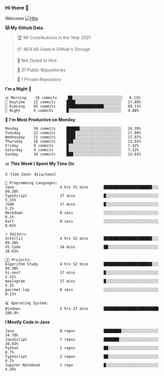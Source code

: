 ### Hi there 👋 

Welcome [![Hits](https://hits.seeyoufarm.com/api/count/incr/badge.svg?url=https%3A%2F%2Fgithub.com%2Fharry4455&count_bg=%2379C83D&title_bg=%23555555&icon=&icon_color=%23E7E7E7&title=hits&edge_flat=false)](https://hits.seeyoufarm.com)


<!--
**harry4455/harry4455** is a ✨ _special_ ✨ repository because its `README.md` (this file) appears on your GitHub profile.

Here are some ideas to get you started:

- 🔭 I’m currently working on ...
- 🌱 I’m currently learning ...
- 👯 I’m looking to collaborate on ...
- 🤔 I’m looking for help with ...
- 💬 Ask me about ...
- 📫 How to reach me: ...
- 😄 Pronouns: ...
- ⚡ Fun fact: ...
-->

<!--START_SECTION:waka-->
**🐱 My Github Data** 

> 🏆 86 Contributions in the Year 2021
 > 
> 📦 46.6 kB Used in Github's Storage 
 > 
> 🚫 Not Opted to Hire
 > 
> 📜 31 Public Repositories 
 > 
> 🔑 1 Private Repository 
 > 
**I'm a Night 🦉** 

```text
🌞 Morning    10 commits     ██░░░░░░░░░░░░░░░░░░░░░░░   8.13% 
🌆 Daytime    22 commits     ████░░░░░░░░░░░░░░░░░░░░░   17.89% 
🌃 Evening    85 commits     █████████████████░░░░░░░░   69.11% 
🌙 Night      6 commits      █░░░░░░░░░░░░░░░░░░░░░░░░   4.88%

```
📅 **I'm Most Productive on Monday** 

```text
Monday       30 commits     ██████░░░░░░░░░░░░░░░░░░░   24.39% 
Tuesday      22 commits     ████░░░░░░░░░░░░░░░░░░░░░   17.89% 
Wednesday    21 commits     ████░░░░░░░░░░░░░░░░░░░░░   17.07% 
Thursday     16 commits     ███░░░░░░░░░░░░░░░░░░░░░░   13.01% 
Friday       9 commits      █░░░░░░░░░░░░░░░░░░░░░░░░   7.32% 
Saturday     9 commits      █░░░░░░░░░░░░░░░░░░░░░░░░   7.32% 
Sunday       16 commits     ███░░░░░░░░░░░░░░░░░░░░░░   13.01%

```


📊 **This Week I Spent My Time On** 

```text
⌚︎ Time Zone: Asia/Seoul

💬 Programming Languages: 
Java                     4 hrs 52 mins       ██████████████████████░░░   89.38% 
TypeScript               17 mins             █░░░░░░░░░░░░░░░░░░░░░░░░   5.31% 
JSON                     17 mins             █░░░░░░░░░░░░░░░░░░░░░░░░   5.2% 
Markdown                 0 secs              ░░░░░░░░░░░░░░░░░░░░░░░░░   0.1% 
Dart                     0 secs              ░░░░░░░░░░░░░░░░░░░░░░░░░   0.01%

🔥 Editors: 
IntelliJ                 4 hrs 52 mins       ██████████████████████░░░   89.38% 
VS Code                  34 mins             ██░░░░░░░░░░░░░░░░░░░░░░░   10.62%

🐱‍💻 Projects: 
Algorithm Study          4 hrs 52 mins       ██████████████████████░░░   89.38% 
hi-nest                  17 mins             █░░░░░░░░░░░░░░░░░░░░░░░░   5.31% 
mealogram                17 mins             █░░░░░░░░░░░░░░░░░░░░░░░░   5.2% 
gourmet-log              0 secs              ░░░░░░░░░░░░░░░░░░░░░░░░░   0.11%

💻 Operating System: 
Windows                  5 hrs 27 mins       █████████████████████████   100.0%

```

**I Mostly Code in Java** 

```text
Java                     8 repos             ████████░░░░░░░░░░░░░░░░░   34.78% 
JavaScript               7 repos             ███████░░░░░░░░░░░░░░░░░░   30.43% 
Python                   2 repos             ██░░░░░░░░░░░░░░░░░░░░░░░   8.7% 
TypeScript               2 repos             ██░░░░░░░░░░░░░░░░░░░░░░░   8.7% 
Jupyter Notebook         1 repo              █░░░░░░░░░░░░░░░░░░░░░░░░   4.35%

```



<!--END_SECTION:waka-->
